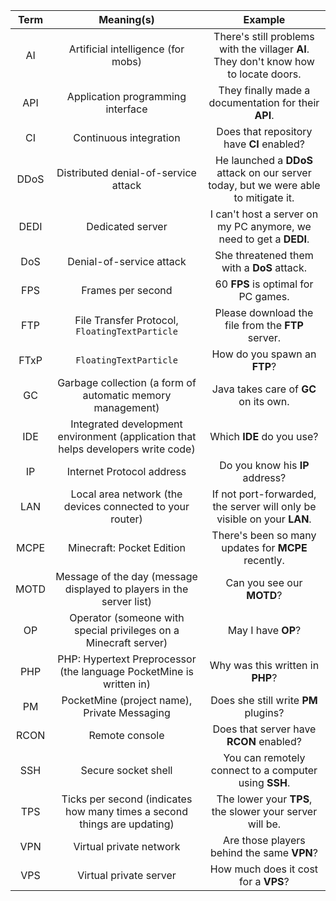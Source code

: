 | Term | Meaning(s) | Example |
| :---: | :----: | :----: |
| AI | Artificial intelligence (for mobs) | There's still problems with the villager **AI**. They don't know how to locate doors. |
| API | Application programming interface | They finally made a documentation for their **API**. |
| CI | Continuous integration | Does that repository have **CI** enabled? |
| DDoS | Distributed denial-of-service attack | He launched a **DDoS** attack on our server today, but we were able to mitigate it. |
| DEDI | Dedicated server | I can't host a server on my PC anymore, we need to get a **DEDI**. |
| DoS | Denial-of-service attack | She threatened them with a **DoS** attack. |
| FPS | Frames per second | 60 **FPS** is optimal for PC games. |
| FTP | File Transfer Protocol, `FloatingTextParticle` | Please download the file from the **FTP** server. |
| FTxP | `FloatingTextParticle` | How do you spawn an **FTP**? |
| GC | Garbage collection (a form of automatic memory management) | Java takes care of **GC** on its own. |
| IDE | Integrated development environment (application that helps developers write code) | Which **IDE** do you use? |
| IP | Internet Protocol address | Do you know his **IP** address? |
| LAN | Local area network (the devices connected to your router) | If not port-forwarded, the server will only be visible on your **LAN**. |
| MCPE | Minecraft: Pocket Edition | There's been so many updates for **MCPE** recently. |
| MOTD | Message of the day (message displayed to players in the server list) | Can you see our **MOTD**? |
| OP | Operator (someone with special privileges on a Minecraft server) | May I have **OP**? |
| PHP | PHP: Hypertext Preprocessor (the language PocketMine is written in) | Why was this written in **PHP**? |
| PM | PocketMine (project name), Private Messaging | Does she still write **PM** plugins? |
| RCON | Remote console | Does that server have **RCON** enabled? |
| SSH | Secure socket shell | You can remotely connect to a computer using **SSH**. |
| TPS | Ticks per second (indicates how many times a second things are updating) | The lower your **TPS**, the slower your server will be.
| VPN | Virtual private network | Are those players behind the same **VPN**? |
| VPS | Virtual private server | How much does it cost for a **VPS**?